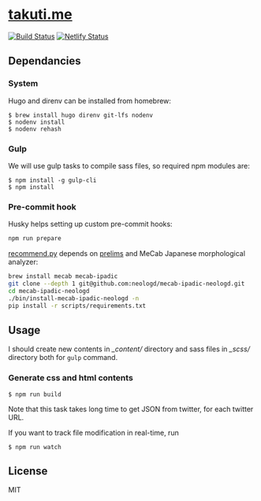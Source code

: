 [takuti.me](http://takuti.me) 
===

[![Build Status](https://travis-ci.org/takuti/takuti.me.svg?branch=master)](https://travis-ci.org/takuti/takuti.me)
[![Netlify Status](https://api.netlify.com/api/v1/badges/9f1d80fa-3dbf-42d7-b7c7-3ad9317ee08e/deploy-status)](https://app.netlify.com/sites/takuti/deploys)

## Dependancies

### System

Hugo and direnv can be installed from homebrew:

```
$ brew install hugo direnv git-lfs nodenv
$ nodenv install
$ nodenv rehash
```

### Gulp

We will use gulp tasks to compile sass files, so required npm modules are:

```
$ npm install -g gulp-cli
$ npm install
```

### Pre-commit hook

Husky helps setting up custom pre-commit hooks:

```sh
npm run prepare
```

[recommend.py](./scripts/recommend.py) depends on [prelims](https://github.com/takuti/prelims) and MeCab Japanese morphological analyzer:

```sh
brew install mecab mecab-ipadic
git clone --depth 1 git@github.com:neologd/mecab-ipadic-neologd.git
cd mecab-ipadic-neologd
./bin/install-mecab-ipadic-neologd -n
pip install -r scripts/requirements.txt
```

## Usage

I should create new contents in *_content/* directory and sass files in *_scss/* directory both for `gulp` command.

### Generate css and html contents

```
$ npm run build
```

Note that this task takes long time to get JSON from twitter, for each twitter URL.

If you want to track file modification in real-time, run

```
$ npm run watch
```

## License

MIT
